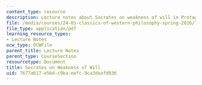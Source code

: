 ```yaml
---
content_type: resource
description: Lecture notes about Socrates on weakness of will in Protagoras and Meno.
file: /media/courses/24-01-classics-of-western-philosophy-spring-2016/7677a617e56dc9baeefc9ca3deafd936_MIT24_01S16_SES4.pdf
file_type: application/pdf
learning_resource_types:
- Lecture Notes
ocw_type: OCWFile
parent_title: Lecture Notes
parent_type: CourseSection
resourcetype: Document
title: Socrates on Weakness of Will
uid: 7677a617-e56d-c9ba-eefc-9ca3deafd936
---
```

